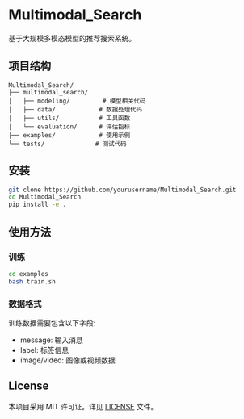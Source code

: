 # Multimodal_Search

基于大规模多模态模型的推荐搜索系统。

## 项目结构

```
Multimodal_Search/
├── multimodal_search/
│   ├── modeling/         # 模型相关代码
│   ├── data/            # 数据处理代码
│   ├── utils/           # 工具函数
│   └── evaluation/      # 评估指标
├── examples/            # 使用示例
└── tests/              # 测试代码
```

## 安装

```bash
git clone https://github.com/yourusername/Multimodal_Search.git
cd Multimodal_Search
pip install -e .
```

## 使用方法

### 训练

```bash
cd examples
bash train.sh
```

### 数据格式

训练数据需要包含以下字段:
- message: 输入消息
- label: 标签信息
- image/video: 图像或视频数据

## License

本项目采用 MIT 许可证。详见 [LICENSE](LICENSE) 文件。
